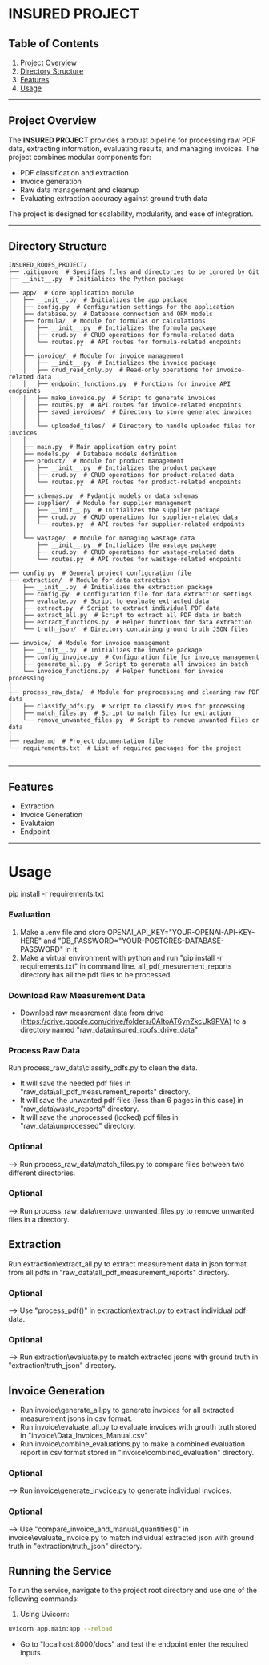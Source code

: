 # INSURED PROJECT

## Table of Contents

1. [Project Overview](#project-overview)
2. [Directory Structure](#directory-structure)
3. [Features](#features)
4. [Usage](#usage)

---

## Project Overview

The **INSURED PROJECT** provides a robust pipeline for processing raw PDF data, extracting information, evaluating results, and managing invoices. The project combines modular components for:
- PDF classification and extraction
- Invoice generation
- Raw data management and cleanup
- Evaluating extraction accuracy against ground truth data

The project is designed for scalability, modularity, and ease of integration.

---

## Directory Structure

```plaintext
INSURED_ROOFS_PROJECT/
├── .gitignore  # Specifies files and directories to be ignored by Git
├── __init__.py  # Initializes the Python package
│
├── app/  # Core application module
│   ├── __init__.py  # Initializes the app package
│   ├── config.py  # Configuration settings for the application
│   ├── database.py  # Database connection and ORM models
│   ├── formula/  # Module for formulas or calculations
│   │   ├── __init__.py  # Initializes the formula package
│   │   ├── crud.py  # CRUD operations for formula-related data
│   │   └── routes.py  # API routes for formula-related endpoints
│   │
│   ├── invoice/  # Module for invoice management
│   │   ├── __init__.py  # Initializes the invoice package
│   │   ├── crud_read_only.py  # Read-only operations for invoice-related data
│   │   ├── endpoint_functions.py  # Functions for invoice API endpoints
│   │   ├── make_invoice.py  # Script to generate invoices
│   │   ├── routes.py  # API routes for invoice-related endpoints
│   │   ├── saved_invoices/  # Directory to store generated invoices
│   │   │
│   │   └── uploaded_files/  # Directory to handle uploaded files for invoices
│   │
│   ├── main.py  # Main application entry point
│   ├── models.py  # Database models definition
│   ├── product/  # Module for product management
│   │   ├── __init__.py  # Initializes the product package
│   │   ├── crud.py  # CRUD operations for product-related data
│   │   └── routes.py  # API routes for product-related endpoints
│   │
│   ├── schemas.py  # Pydantic models or data schemas
│   ├── supplier/  # Module for supplier management
│   │   ├── __init__.py  # Initializes the supplier package
│   │   ├── crud.py  # CRUD operations for supplier-related data
│   │   └── routes.py  # API routes for supplier-related endpoints
│   │
│   └── wastage/  # Module for managing wastage data
│       ├── __init__.py  # Initializes the wastage package
│       ├── crud.py  # CRUD operations for wastage-related data
│       └── routes.py  # API routes for wastage-related endpoints
│
├── config.py  # General project configuration file
├── extraction/  # Module for data extraction
│   ├── __init__.py  # Initializes the extraction package
│   ├── config.py  # Configuration file for data extraction settings
│   ├── evaluate.py  # Script to evaluate extracted data
│   ├── extract.py  # Script to extract individual PDF data
│   ├── extract_all.py  # Script to extract all PDF data in batch
│   ├── extract_functions.py  # Helper functions for data extraction
│   └── truth_json/  # Directory containing ground truth JSON files
│
├── invoice/  # Module for invoice management
│   ├── __init__.py  # Initializes the invoice package
│   ├── config_invoice.py  # Configuration file for invoice management
│   ├── generate_all.py  # Script to generate all invoices in batch
│   └── invoice_functions.py  # Helper functions for invoice processing
│
├── process_raw_data/  # Module for preprocessing and cleaning raw PDF data
│   ├── classify_pdfs.py  # Script to classify PDFs for processing
│   ├── match_files.py  # Script to match files for extraction
│   └── remove_unwanted_files.py  # Script to remove unwanted files or data
│
├── readme.md  # Project documentation file
└── requirements.txt  # List of required packages for the project


```
---

## Features

- Extraction
- Invoice Generation
- Evalutaion
- Endpoint

---

# Usage #

pip install -r requirements.txt

### Evaluation
  1. Make a .env file and store OPENAI_API_KEY="YOUR-OPENAI-API-KEY-HERE" and "DB_PASSWORD="YOUR-POSTGRES-DATABASE-PASSWORD" in it.
  2. Make a virtual environment with python and run "pip install -r requirements.txt" in command line.
all_pdf_mesurement_reports directory has all the pdf files to be processed.

### Download Raw Measurement Data
  - Download raw measrement data from drive (https://drive.google.com/drive/folders/0AItoAT6ynZkcUk9PVA) to a directory named "raw_data\insured_roofs_drive_data" 

### Process Raw Data
Run process_raw_data\classify_pdfs.py to clean the data.
  - It will save the needed pdf files in "raw_data\all_pdf_measurement_reports" directory.
  - It will save the unwanted pdf files (less than 6 pages in this case) in "raw_data\waste_reports" directory.
  - It will save the unprocessed (locked) pdf files in "raw_data\unprocessed" directory.

### Optional
  --> Run process_raw_data\match_files.py to compare files between two different directories.

### Optional
  --> Run process_raw_data\remove_unwanted_files.py to remove unwanted files in a directory.

## Extraction
Run extraction\extract_all.py to extract measurement data in json format from all pdfs in "raw_data\all_pdf_measurement_reports" directory.

### Optional
  --> Use "process_pdf()" in extraction\extract.py to extract individual pdf data.

### Optional
  --> Run extraction\evaluate.py to match extracted jsons with ground truth in "extraction\truth_json" directory.

## Invoice Generation
- Run invoice\generate_all.py to generate invoices for all extracted measurement jsons in csv format.
- Run invoice\evaluate_all.py to evaluate invoices with grouth truth stored in "invoice\Data_Invoices_Manual.csv"
- Run invoice\combine_evaluations.py to make a combined evaluation report in csv format stored in "invoice\combined_evaluation" directory.

### Optional
  --> Run invoice\generate_invoice.py to generate individual invoices.

### Optional
  --> Use "compare_invoice_and_manual_quantities()" in invoice\evaluate_invoice.py to match individual extracted json with ground truth in "extraction\truth_json" directory.




## Running the Service

To run the service, navigate to the project root directory and use one of the following commands:

1. Using Uvicorn:
  ```bash
  uvicorn app.main:app --reload
  ```

  - Go to "localhost:8000/docs" and test the endpoint enter the required inputs.